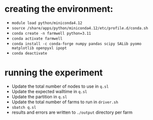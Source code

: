 
# creating the environment:
- `module load python/miniconda4.12`
- `source /share/apps/python/miniconda4.12/etc/profile.d/conda.sh`
- `conda create -n farmwell python=3.11`
- `conda activate farmwell`
- `conda install -c conda-forge numpy pandas scipy SALib pyomo matplotlib openpyxl ipopt`
- `conda deactivate`

# running the experiment
- Update the total number of nodes to use in `q.sl`
- Update the expected walltime in `q.sl`
- Update the partition in `q.sl`
- Update the total number of farms to run in `driver.sh`
- `sbatch q.sl`
- results and errors are written to `./output` directory per farm
